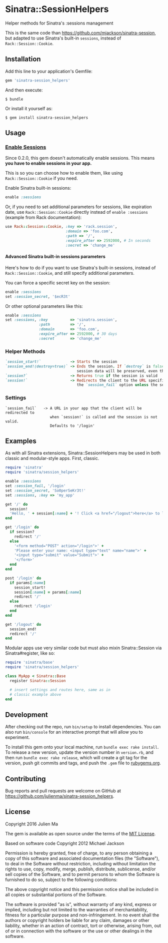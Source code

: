 # Sinatra::SessionHelpers

Helper methods for Sinatra's :sessions management

This is the same code than https://github.com/mjackson/sinatra-session, but adapted to use Sinatra's built-in `sessions`, instead of `Rack::Session::Cookie`.

## Installation

Add this line to your application's Gemfile:

```ruby
gem 'sinatra-session_helpers'
```

And then execute:

    $ bundle

Or install it yourself as:

    $ gem install sinatra-session_helpers

## Usage

### [Enable Sessions](http://www.sinatrarb.com/faq.html#sessions)

Since 0.2.0, this gem doesn't automatically enable sessions.
This means **you have to enable sessions in your app.**

This is so you can choose how to enable them, like using `Rack::Session::Cookie` if you need.

Enable Sinatra built-in sessions:

```ruby
enable :sessions
```

Or, if you need to set additional parameters for sessions, like expiration date, use `Rack::Session::Cookie` directly instead of `enable :sessions` (example from Rack documentation):

```ruby
use Rack::Session::Cookie, :key => 'rack.session',
                           :domain => 'foo.com',
                           :path => '/',
                           :expire_after => 2592000, # In seconds
                           :secret => 'change_me'
```

#### Advanced Sinatra built-in sessions parameters

Here's how to do if you want to use Sinatra's built-in sessions, instead of `Rack::Session::Cookie`, and still specify additional parameters.

You can force a specific secret key on the session:

```ruby
enable :sessions
set :session_secret, '$ecR3t'
```

Or other optional parameters like this:

```ruby
enable :sessions
set :sessions, :key          => 'sinatra.session',
               :path         => '/',
               :domain       => 'foo.com',
               :expire_after => 2592000, # 30 days
               :secret       => 'change_me'
```

### Helper Methods

```ruby
`session_start!`             -> Starts the session
`session_end!(destroy=true)` -> Ends the session. If `destroy` is false then 
                                session data will be preserved, even though future calls to `session?` will return false
`session?`                   -> Returns true if the session is valid
`session!`                   -> Redirects the client to the URL specified in 
                                the `session_fail` option unless the session is valid
```

### Settings

```
`session_fail`   -> A URL in your app that the client will be redirected to
                    when `session!` is called and the session is not valid.
                    Defaults to '/login'
```

## Examples

As with all Sinatra extensions, Sinatra::SessionHelpers may be used in both classic and modular-style apps. First, classic.

```ruby
require 'sinatra'
require 'sinatra/session_helpers'

enable :sessions
set :session_fail, '/login'
set :session_secret, 'So0perSeKr3t!'
set :sessions, :key => 'my_app'

get '/' do
  session!
  'Hello, ' + session[:name] + '! Click <a href="/logout">here</a> to logout.'
end

get '/login' do
  if session?
    redirect '/'
  else
    '<form method="POST" action="/login">' +
    'Please enter your name: <input type="text" name="name">' +
    '<input type="submit" value="Submit">' +
    '</form>'
  end
end

post '/login' do
  if params[:name]
    session_start!
    session[:name] = params[:name]
    redirect '/'
  else
    redirect '/login'
  end
end

get '/logout' do
  session_end!
  redirect '/'
end
```

Modular apps use very similar code but must also mixin Sinatra::Session via Sinatra#register, like so:

```ruby
require 'sinatra/base'
require 'sinatra/session_helpers'

class MyApp < Sinatra::Base
  register Sinatra::Session

  # insert settings and routes here, same as in
  # classic example above
end
```

## Development

After checking out the repo, run `bin/setup` to install dependencies. You can also run `bin/console` for an interactive prompt that will allow you to experiment.

To install this gem onto your local machine, run `bundle exec rake install`. To release a new version, update the version number in `version.rb`, and then run `bundle exec rake release`, which will create a git tag for the version, push git commits and tags, and push the `.gem` file to [rubygems.org](https://rubygems.org).

## Contributing

Bug reports and pull requests are welcome on GitHub at https://github.com/julienma/sinatra-session_helpers.


## License

Copyright 2016 Julien Ma

The gem is available as open source under the terms of the [MIT License](http://opensource.org/licenses/MIT).

Based on software code Copyright 2012 Michael Jackson

Permission is hereby granted, free of charge, to any person obtaining a copy of this software and associated documentation files (the "Software"), to deal in the Software without restriction, including without limitation the rights to use, copy, modify, merge, publish, distribute, sublicense, and/or sell copies of the Software, and to permit persons to whom the Software is furnished to do so, subject to the following conditions:

The above copyright notice and this permission notice shall be included in all copies or substantial portions of the Software.

The software is provided "as is", without warranty of any kind, express or implied, including but not limited to the warranties of merchantability, fitness for a particular purpose and non-infringement. In no event shall the authors or copyright holders be liable for any claim, damages or other liability, whether in an action of contract, tort or otherwise, arising from, out of or in connection with the software or the use or other dealings in the software.
